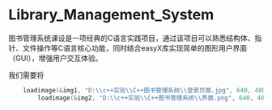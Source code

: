 # Library_Management_System
图书管理系统课设是一项经典的C语言实践项目，通过该项目可以熟悉结构体、指针、文件操作等C语言核心功能，同时结合easyX库实现简单的图形用户界面（GUI），增强用户交互体验。

我们需要将
```C++
	loadimage(&img1, "D:\\c++实验\\C++图书管理系统\\登录页面.jpg", 640, 480, true);
		loadimage(&img2, "D:\\c++实验\\C++图书管理系统\\界面.png", 640, 480, true);
```
